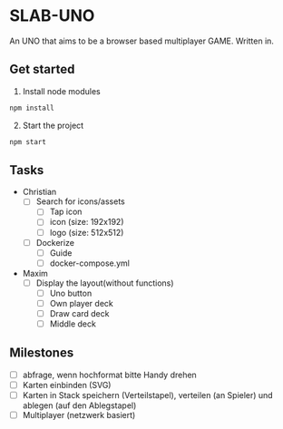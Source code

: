 # SLAB-UNO

An UNO that aims to be a browser based multiplayer GAME.
Written in.

## Get started
1. Install node modules
```bash
npm install
```
2. Start the project
```bash
npm start 
```

## Tasks
- Christian
  - [ ] Search for icons/assets
    - [ ] Tap icon
    - [ ] icon (size: 192x192)
    - [ ] logo (size: 512x512)
  - [ ] Dockerize
    - [ ] Guide
    - [ ] docker-compose.yml
- Maxim
  - [ ] Display the layout(without functions)
    - [ ] Uno button
    - [ ] Own player deck
    - [ ] Draw card deck
    - [ ] Middle deck

## Milestones

- [ ] abfrage, wenn hochformat bitte Handy drehen
- [ ] Karten einbinden (SVG)
- [ ] Karten in Stack speichern (Verteilstapel), verteilen (an Spieler) und ablegen (auf den Ablegstapel)
- [ ] Multiplayer (netzwerk basiert)
